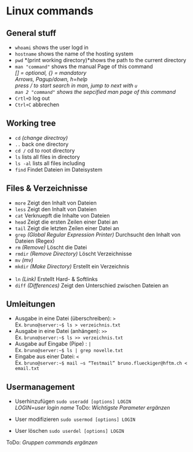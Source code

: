 # Linux commands

## General stuff
- `whoami` shows the user logd in
- `hostname` shows the name of the hosting system
- `pwd` *(print working directory)*shows the path to the current directory
- `man "command"` shows the manual Page of this command <br> 
*[] = optional, {} = mandatory* <br>
*Arrows, Pagup/down, h=help*<br>
*press / to start search in man, jump to next with `u`* <br>
*`man 2 "command"` shows the sepcified man page of this command*
- `Crtl+D` log out
- `Ctrl+C` abbrechen

## Working tree
- `cd` *(change directroy)*
- `..` back one directory
- `cd /` cd to root directory
- `ls` lists all files in directory
- `ls -al` lists all files including 
- `find` Findet Dateien im Dateisystem


## Files & Verzeichnisse
- `more` Zeigt den Inhalt von Dateien
- `less` Zeigt den Inhalt von Dateien
- `cat` Verknuepft die Inhalte von Dateien
- `head` Zeigt die ersten Zeilen einer Datei an
- `tail` Zeigt die letzten Zeilen einer Datei an
- `grep` *(Global Regular Expression Printer)* Durchsucht den Inhalt von Dateien (Regex)
- `rm` *(Remove)* Löscht die Datei
- `rmdir` *(Remove Directory)* Löscht Verzeichnisse
- `mv` *(mv)*
- `mkdir` *(Make Directory)* Erstellt ein Verzeichnis
<br><br>
- `ln` *(Link)* Erstellt Hard- & Softlinks
- `diff` *(Differences)* Zeigt den Unterschied zwischen Dateien an 


## Umleitungen

- Ausgabe in eine Datei (überschreiben): `>` <br>
Ex. `bruno@server:~$ ls > verzeichnis.txt`
- Ausgabe in eine Datei (anhängen): `>>`<br>
Ex. `bruno@server:~$ ls >> verzeichnis.txt`
- Ausgabe auf Eingabe (Pipe) : `|`<br>
Ex. `bruno@server:~$ ls | grep novelle.txt`
- Eingabe aus einer Datei: `<`<br>
Ex. `bruno@server:~$ mail –s “Testmail” bruno.flueckiger@hftm.ch < email.txt`

## Usermanagement
- Userhinzufügen `sudo useradd [options] LOGIN` <br> *LOGIN=user login name*
ToDo: *Wichtigste Parameter ergänzen*

- User modifizieren `sudo usermod [options] LOGIN` 
- User löschen `sudo userdel [options] LOGIN` 

ToDo: *Gruppen commands ergänzen*
